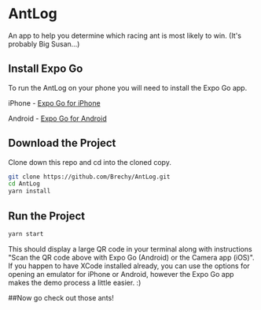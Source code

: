 # AntLog
An app to help you determine which racing ant is most likely to win. (It's probably Big Susan...)

## Install Expo Go

To run the AntLog on your phone you will need to install the Expo Go app.

iPhone - [Expo Go for iPhone](https://apps.apple.com/us/app/expo-go/id982107779)

Android - [Expo Go for Android](https://play.google.com/store/apps/details?id=host.exp.exponent&referrer=www)

## Download the Project

Clone down this repo and cd into the cloned copy.

```bash
git clone https://github.com/Brechy/AntLog.git
cd AntLog
yarn install
```

## Run the Project

```bash
yarn start
```
This should display a large QR code in your terminal along with instructions "Scan the QR code above with Expo Go (Android) or the Camera app (iOS)".
If you happen to have XCode installed already, you can use the options for opening an emulator for iPhone or Android, however the Expo Go app makes the
demo process a little easier. :)

##Now go check out those ants!
